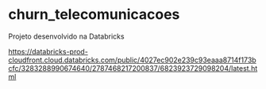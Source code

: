 # churn_telecomunicacoes

Projeto desenvolvido na Databricks

 https://databricks-prod-cloudfront.cloud.databricks.com/public/4027ec902e239c93eaaa8714f173bcfc/3283288990674640/2787468217200837/6823923729098204/latest.html

